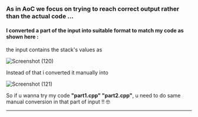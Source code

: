 ### As in AoC we focus on trying to reach correct output rather than the actual code ...

#### I converted a part of the input into suitable format to match my code as shown here :

the input contains the stack's values as

![Screenshot (120)](https://user-images.githubusercontent.com/97265976/205631406-be337a26-2eb1-4ace-b9e9-d0edd32c5cc4.png)


Instead of that i converted it manually into

![Screenshot (121)](https://user-images.githubusercontent.com/97265976/205631525-0a876650-1f62-4f0d-8a90-da9772cec43c.png)

So if u wanna try my code **"part1.cpp" "part2.cpp"**, u need to do same manual conversion in that part of input !! :nerd_face: 
***
